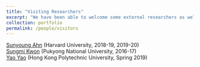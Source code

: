```yaml
---
title: "Visiting Researchers"
excerpt: "We have been able to welcome some external researchers as well."
collection: portfolio
permalink: /people/visitors
---
```


<a href='http://www.sunyoungahn.org/' target='_blank'>Sunyoung Ahn</a> (Harvard University, 2018-19, 2019-20)<br/>
<a href='https://www.researchgate.net/profile/Sungmi-Kwon' target='_blank'>Sungmi Kwon</a> (Pukyong National University, 2016-17)<br/>
<a href='https://sites.google.com/view/yao-yao-linguistics/' target='_blank'>Yao Yao</a> (Hong Kong Polytechnic University, Spring 2019)<br/>
